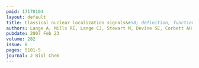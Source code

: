 ```yaml
---
pmid: 17170104
layout: default
title: Classical nuclear localization signals&#58; definition, function, and interaction with importin alpha.
authors: Lange A, Mills RE, Lange CJ, Stewart M, Devine SE, Corbett AH
pubdate: 2007 Feb 23
volume: 282
issue: 8
pages: 5101-5
journal: J Biol Chem
---
```

